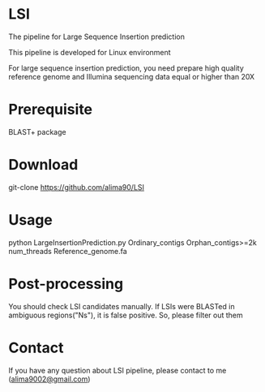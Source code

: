 # LSI
The pipeline for Large Sequence Insertion prediction

This pipeline is developed for Linux environment

For large sequence insertion prediction, you need prepare high quality reference genome and Illumina sequencing data equal or higher than 20X

# Prerequisite
  BLAST+ package

# Download
git-clone https://github.com/alima90/LSI

# Usage
python LargeInsertionPrediction.py Ordinary_contigs Orphan_contigs>=2k num_threads Reference_genome.fa

# Post-processing
You should check LSI candidates manually. If LSIs were BLASTed in ambiguous regions("Ns"), it is false positive. So, please filter out them

# Contact
If you have any question about LSI pipeline, please contact to me (alima9002@gmail.com)
